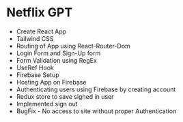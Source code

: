 # Netflix GPT

- Create React App
- Tailwind CSS
- Routing of App using React-Router-Dom
- Login Form and Sign-Up form
- Form Validation using RegEx
- UseRef Hook
- Firebase Setup
- Hosting App on Firebase
- Authenticating users using Firebase by creating account
- Redux store to save signed in user
- Implemented sign out
- BugFix - No access to site without proper Authentication

